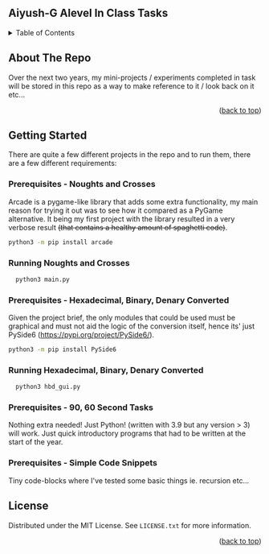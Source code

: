 
<a name="readme-top"></a>
<!--

<!-- PROJECT SHIELDS -->
<!--
*** I'm using markdown "reference style" links for readability.
*** Reference links are enclosed in brackets [ ] instead of parentheses ( ).
*** See the bottom of this document for the declaration of the reference variables
*** for contributors-url, forks-url, etc. This is an optional, concise syntax you may use.
*** https://www.markdownguide.org/basic-syntax/#reference-style-links
-->

<!-- ABOUT THE PROJECT -->
## Aiyush-G Alevel In Class Tasks


<!-- TABLE OF CONTENTS -->
<details>
  <summary>Table of Contents</summary>
  <ol>
    <li>
      <a href="#about-the-project">About The Project</a>
      <ul>
        <li><a href="#built-with">Built With</a></li>
      </ul>
    </li>
    <li>
      <a href="#getting-started">Getting Started</a>
      <ul>
        <li><a href="#prerequisites">Prerequisites</a></li>
        <li><a href="#installation">Installation</a></li>
      </ul>
    </li>
    <li><a href="#usage">Usage</a></li>
    <li><a href="#roadmap">Roadmap</a></li>
    <li><a href="#contributing">Contributing</a></li>
    <li><a href="#license">License</a></li>
    <li><a href="#contact">Contact</a></li>
    <li><a href="#acknowledgments">Acknowledgments</a></li>
  </ol>
</details>



<!-- ABOUT THE PROJECT -->
## About The Repo
Over the next two years, my mini-projects / experiments completed in task will be stored in this repo as a way to make reference to it / look back on it etc... 
<p align="right">(<a href="#readme-top">back to top</a>)</p>


<!-- GETTING STARTED -->
## Getting Started

There are quite a few different projects in the repo and to run them, there are a few different requirements:

### Prerequisites - Noughts and Crosses
Arcade is a pygame-like library that adds some extra functionality, my main reason for trying it out was to see how it compared as a PyGame alternative. It being my first project with the library resulted in a very verbose result ~~(that contains a healthy amount of spaghetti code)~~. 
  ```sh
  python3 -m pip install arcade
  ```

### Running Noughts and Crosses
```sh
  python3 main.py
```

### Prerequisites - Hexadecimal, Binary, Denary Converted
Given the project brief, the only modules that could be used must be graphical and must not aid the logic of the conversion itself, hence its' just PySide6 (https://pypi.org/project/PySide6/).
  ```sh
  python3 -m pip install PySide6
  ```

### Running Hexadecimal, Binary, Denary Converted
```sh
  python3 hbd_gui.py
```

### Prerequisites - 90, 60 Second Tasks
Nothing extra needed! Just Python! (written with 3.9 but any version > 3) will work. Just quick introductory programs that had to be written at the start of the year.

### Prerequisites - Simple Code Snippets
Tiny code-blocks where I've tested some basic things ie. recursion etc...


<!-- LICENSE -->
## License

Distributed under the MIT License. See `LICENSE.txt` for more information.

<p align="right">(<a href="#readme-top">back to top</a>)</p>

